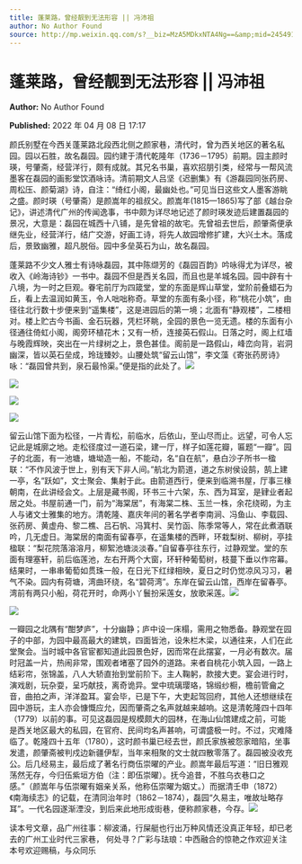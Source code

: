 ```yaml
---
title: 蓬莱路，曾经靓到无法形容 || 冯沛祖
author: No Author Found
source: http://mp.weixin.qq.com/s?__biz=MzA5MDkxNTA4Ng==&amp;mid=2454912124&amp;idx=1&amp;sn=639cb00c0f7a14bdbdaca4f5c359dddc&amp;chksm=87a2341db0d5bd0b1ffb61b0f02ac81e37ee48be4838dc8cd67454fc3373bc177e61667e7e8a#rd
---
```


# 蓬莱路，曾经靓到无法形容 || 冯沛祖

**Author:** No Author Found

**Published:** 2022 年 04 月 08 日 17:17

颜氏别墅在今西关蓬莱路北段西北侧之颜家巷，清代时，曾为西关地区的著名私园。园以石胜，故名磊园。园约建于清代乾隆年（1736－1795）前期。园主颜时瑛，号肇斋，经营洋行，颇有成就。其兄名书巢，喜欢招朋引类，经常与一帮风流墨客在磊园的画影堂饮酒咏诗。清前期文人吕坚《迟删集》有《游磊园同张药房、周松压、颜菊湖》诗，自注：“绮红小阁，最幽处也。”可见当日这些文人墨客游眺之盛。颜时瑛（号肇斋）是颜嵩年的祖叔父。颜嵩年(1815—1865)写了部《越台杂记》，讲述清代广州的传闻逸事，书中颇为详尽地记述了颜时瑛发迹后建置磊园的景况，大意是：磊园在城西十八铺，是先曾祖的故宅。先曾祖去世后，颜肇斋便承继先业，经营洋行，结广交游，好画工诗，将先人故园增修扩建，大兴土木。落成后，景致幽雅，超凡脱俗。园中多垒英石为山，故名磊园。

蓬莱路不少文人雅士有诗咏磊园，其中陈缬芳的《磊园百韵》吟咏得尤为详尽，被收入《岭海诗钞》一书中。磊园不但是西关名园，而且也是羊城名园。园中辟有十八境，为一时之巨观。眷宅前厅为四箴堂，堂的东面是辉山草堂，堂阶前叠蜡石为丘，看上去温润如黄玉，令人咄咄称奇。草堂的东面有条小径，称“桃花小筑”，由径往北行数十步便来到“遥集楼”，这是进园后的第一境；北面有“静观楼”，二楼相对。楼上贮古今书画、金石玩器，凭栏环眺，全园的景色一览无遗。楼的东面有小径通往倚虹小阁，阁旁环植花木；又有一桥，连接英石假山。日落之时，阁上红墙与晚霞辉映，突出在一片绿树之上，景色甚佳。阁前是一路假山，峰峦向背，岩洞幽深，皆以英石垒成，玲珑臻妙。山腰处筑“留云山馆”，李文藻《寄张药房诗》咏：“磊园曾共到，泉石最怜渠。”便是指的此处了。![](https://mmbiz.qpic.cn/mmbiz_jpg/PJWG74pLsMa3QJMlPxgcNGLF4pYjpcSINHkicQ0xvaLh3SPzjxX4QHjWO0YZsd85m0s9pRib0Wll5ZHGsZjibibPwg/640)

![](https://mmbiz.qpic.cn/mmbiz_gif/Ljib4So7yuWjIseYXt1Aticva3UK79dGSbMrJYXgPc5boLsKuoMFDg1fewhr2zqLJfrxDFOZibrs6oYnwo9s8SnLg/640?wx_fmt=gif)

![](https://mmbiz.qpic.cn/mmbiz_jpg/PJWG74pLsMa3QJMlPxgcNGLF4pYjpcSIMtxAjleDXLl4dqSpt603ibIDUtGGGVCxd7ObTnFxictTRbn2JHbBTItg/640)

![](https://mmbiz.qpic.cn/mmbiz_gif/Ljib4So7yuWjIseYXt1Aticva3UK79dGSbBZ7ztgdzAdvicas8R30AiccgncdWeZibDbs8aZRBWAwwbNicQic1c6fElpg/640?wx_fmt=gif)

留云山馆下面为松径，一片青松，前临水，后依山，至山尽而止。远望，可令人忘记此是城廓之地。走松径度过一道石梁，建一厅，样子如莲花瓣，匾题“一瓣”。园子的北面，有一池塘，塘坳造一船，不能动，名“自在航”，悬白沙子所书一楹联：“不作风波于世上，别有天下非人间。”航北为箭道，道之东树侯设鹄，鹄上建一亭，名“跃如”，文士聚会、集射于此。由箭道西行，便来到临溯书屋，厅事三椽朝南，在此讲经会文。上层是藏书阁，环书三十六架，东、西为耳室，是肄业者起居之处。书屋前通一门，前为“海棠居”，有海棠二株、玉兰一株，余花绕砌，为主人与诸文士雅集的地方。清乾隆、嘉庆年间的著名学者李南涧、冯鱼山、李载园、张药房、黄虚舟、黎二樵、吕石帆、冯箕村、吴竹函、陈季常等人，常在此煮酒联吟，几无虚日。海棠居的南面有留春亭，在遥集楼的西畔，环栽梨树、柳树，亭挂楹联：“梨花院落溶溶月，柳絮池塘淡淡春。”自留春亭往东行，过静观堂。堂的东面有理塞轩，前后临莲池，左右开两个大窗，环轩种葡萄树，枝蔓下垂以作帘幕。结果时，一串串葡萄如贯珠一般，在日光下红绿相映，夏日之时仍觉凉风习习，暑气不染。园内有荷塘，湾曲环绕，名“碧荷湾”。东岸在留云山馆，西岸在留春亭。湾前有两只小船，荷花开时，命两小丫鬟扮采莲女，放歌采莲。![](https://mmbiz.qpic.cn/mmbiz_gif/Ljib4So7yuWjIseYXt1Aticva3UK79dGSbrNamPXuicic862ZBybFNwRgOMcB0PuDjmAibHOIXHo9YCPLAMriaJYdqMA/640?wx_fmt=gif)

![](https://mmbiz.qpic.cn/mmbiz_png/Ljib4So7yuWhFDiasW1c98Ot5dH9Xgk1e7PpAvLjQnvjpGTt1tTvmLsUMOIIwicOrLnNicWUEreJCmDNJHICT8f23A/640?wx_fmt=png)

一瓣园之北隅有“酣梦庐”，十分幽静；庐中设一床榻，需用之物悉备。静观堂在园子的中部，为园中最高最大的建筑，四面皆池，设朱栏木梁，以通往来，人们在此堂聚会。当时城中各官宦都知道此园景色好，因而常在此摆宴，一月必有数次。届时冠盖一片，热闹非常，围观者堵塞了园外的道路。来者自桃花小筑入园，一路上结彩帘，张锦盖，八人大轿直抬到堂前阶下。主人鞠躬，款接大吏。宴会进行时，演戏剧，玩杂耍，呈巧献技，离奇诡异。堂中琉璃璎珞，锦缎纱橱，檐前管龠之音，曲拍之声，洋洋盈耳。宴会毕，已是下午，大吏起驾回府，其他人还想继续在园中游玩，主人亦会慷慨应允，因而肇斋之名声就越来越响。这是清乾隆四十四年（1779）以前的事。可见这磊园是规模颇大的园林，在海山仙馆建成之前，可能是西关地区最大的私园，在官府、民间均名声甚响，可谓盛极一时。不过，灾难降临了。乾隆四十五年（1780），这时颜书巢已经去世，颜氏家族被怨家暗陷，坐事发遣，颜肇斋被判戍边新疆伊犁，当年来相聚的文士就四散零落了。磊园被没收充公。后几经易主，最后成了著名行商伍崇曜的产业。颜嵩年最后写道：“旧日雅观荡然无存，今归伍紫垣方伯（注：即伍崇曜）。抚今追昔，不胜乌衣巷口之感。”（颜嵩年与伍崇曜有姻亲关系，他称伍崇曜为姻丈。）而据清壬申（1872）《南海续志》的记载，在清同治年时（1862－1874），磊园“久易主，唯故址略存耳”。一代名园遂渐湮没，到后来此地形成街巷，便称颜家巷，今存。![](https://mmbiz.qpic.cn/mmbiz_jpg/PJWG74pLsMa3QJMlPxgcNGLF4pYjpcSI8aB0mo5Cib488yLCJOBxgB2pK3ia1YN8CUPQFFxPhXNulX2eKkPFOpXQ/640)

读本号文章，品广州往事：柳波涌，行屎艇也行出万种风情还没真正年轻，却已老去的广州工业时代三家巷， 何处寻？广彩与珐琅：中西融合的惊艳之作欢迎关注本号欢迎赐稿，与众同乐
